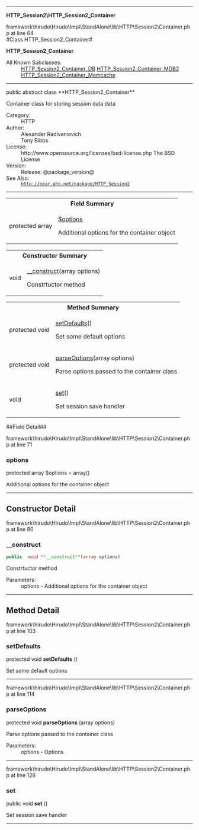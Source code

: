 
- - -

**HTTP_Session2\HTTP_Session2_Container**
<div class="location">framework\hirudo\Hirudo\Impl\StandAlone\lib\HTTP\Session2\Container.php at line 64</div>
#Class HTTP_Session2_Container#

**HTTP_Session2_Container**


<dl>
<dt>All Known Subclasses:</dt>
<dd><a href="https://github.com/JeyDotC/Hirudo-docs/blob/master/http_session2/http_session2_container_db.html">HTTP_Session2_Container_DB</a> <a href="https://github.com/JeyDotC/Hirudo-docs/blob/master/http_session2/http_session2_container_mdb2.html">HTTP_Session2_Container_MDB2</a> <a href="https://github.com/JeyDotC/Hirudo-docs/blob/master/http_session2/http_session2_container_memcache.html">HTTP_Session2_Container_Memcache</a> </dd>
</dl>

- - -

<p class="signature">public abstract  class **HTTP_Session2_Container**</p>

<div class="comment" id="overview_description"><p>Container class for storing session data data</p></div>

<dl>
<dt>Category:</dt>
<dd>HTTP</dd>
<dt>Author:</dt>
<dd>Alexander Radivaniovich <info@wwwlab.net></dd>
<dd>Tony Bibbs <tony@geeklog.net></dd>
<dt>License:</dt>
<dd>http://www.opensource.org/licenses/bsd-license.php The BSD License</dd>
<dt>Version:</dt>
<dd>Release: @package_version@</dd>
<dt>See Also:</dt>
<dd><code><a href="http://pear.php.net/package/HTTP_Session2">http://pear.php.net/package/HTTP_Session2</a></code></dd>
</dl>

- - -

<table id="summary_field">
<tr><th colspan="2">Field Summary</th></tr>
<tr>
<td class="type">protected  array</td>
<td class="description"><p class="name"><a href="#options">$options</a></p><p class="description">Additional options for the container object</p></td>
</tr>
</table>

<table id="summary_constructor">
<tr><th colspan="2">Constructor Summary</th></tr>
<tr>
<td class="type"> void</td>
<td class="description"><p class="name"><a href="#__construct">__construct</a>(array options)</p><p class="description">Constrtuctor method</p></td>
</tr>
</table>

<table id="summary_method">
<tr><th colspan="2">Method Summary</th></tr>
<tr>
<td class="type"> protected  void</td>
<td class="description"><p class="name"><a href="#setdefaults">setDefaults</a>()</p><p class="description">Set some default options</p></td>
</tr>
<tr>
<td class="type"> protected  void</td>
<td class="description"><p class="name"><a href="#parseoptions">parseOptions</a>(array options)</p><p class="description">Parse options passed to the container class</p></td>
</tr>
<tr>
<td class="type">  void</td>
<td class="description"><p class="name"><a href="#set">set</a>()</p><p class="description">Set session save handler</p></td>
</tr>
</table>

##Field Detail##
<div class="location">framework\hirudo\Hirudo\Impl\StandAlone\lib\HTTP\Session2\Container.php at line 71</div>
<h3 id="options">options</h3>

protected  array $options = array()
<div class="details">
<p>Additional options for the container object</p></div>

- - -

<h2 id="detail_method">Constructor Detail</h2>
<div class="location">framework\hirudo\Hirudo\Impl\StandAlone\lib\HTTP\Session2\Container.php at line 80</div>
<h3 id="__construct()">__construct</h3>

```php
public  void **__construct**(array options)
```
<div class="details">
<p>Constrtuctor method</p><dl>
<dt>Parameters:</dt>
<dd>options - Additional options for the container object</dd>
</dl>
</div>

- - -

<h2 id="detail_method">Method Detail</h2>
<div class="location">framework\hirudo\Hirudo\Impl\StandAlone\lib\HTTP\Session2\Container.php at line 103</div>
<h3 id="setDefaults()">setDefaults</h3>

protected  void **setDefaults** ()<div class="details">
<p>Set some default options</p></div>

- - -

<div class="location">framework\hirudo\Hirudo\Impl\StandAlone\lib\HTTP\Session2\Container.php at line 114</div>
<h3 id="parseOptions()">parseOptions</h3>

protected  void **parseOptions** (array options)<div class="details">
<p>Parse options passed to the container class</p><dl>
<dt>Parameters:</dt>
<dd>options - Options</dd>
</dl>
</div>

- - -

<div class="location">framework\hirudo\Hirudo\Impl\StandAlone\lib\HTTP\Session2\Container.php at line 128</div>
<h3 id="set()">set</h3>

public  void **set** ()<div class="details">
<p>Set session save handler</p></div>

- - -

